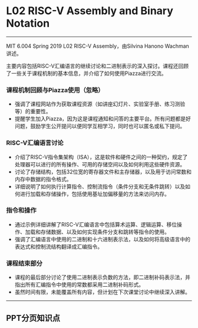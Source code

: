# L02 RISC-V Assembly and Binary Notation

---
MIT 6.004 Spring 2019 L02 RISC-V Assembly，由Silvina Hanono Wachman讲述。

主要内容包括RISC-V汇编语言的继续讨论和二进制表示的深入探讨。课程还回顾了一些关于课程机制的基本信息，并介绍了如何使用Piazza进行交流。

### 课程机制回顾与Piazza使用（忽略）

- 强调了课程网站作为获取课程资源（如讲座幻灯片、实验室手册、练习测验等）的重要性。
- 提醒学生加入Piazza，因为这是课程通知和问答的主要平台。所有问题都是好问题，鼓励学生公开提问以便同学互相学习，同时也可以匿名或私下提问。

### RISC-V汇编语言讨论

- 介绍了RISC-V指令集架构（ISA），这是软件和硬件之间的一种契约，规定了处理器可以进行的所有操作、可用的存储空间以及如何利用这些硬件资源。
- 讨论了存储结构，包括32位宽的寄存器文件和主存储器，以及用于访问常数和内存中数据的指令格式。
- 详细说明了如何执行计算指令、控制流指令（条件分支和无条件跳转）以及如何进行加载和存储操作，包括使用基址加偏移量的方法来访问内存。

### 指令和操作

- 通过示例详细讲解了RISC-V汇编语言中包括算术运算、逻辑运算、移位操作、加载和存储数据、以及如何实现条件分支和跳转等指令的使用。
- 强调了汇编语言中使用的二进制和十六进制表示法，以及如何将高级语言中的表达式和控制流结构翻译成汇编指令。

### 课程结束部分

- 课程的最后部分讨论了使用二进制表示负数的方法，即二进制补码表示法，并指出所有汇编指令中使用的常数都采用二进制补码形式。
- 虽然时间有限，未能覆盖所有内容，但计划在下次课堂讨论中继续深入讲解。

---

## PPT分页知识点
